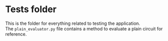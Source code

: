 # Tests folder
This is the folder for everything related to testing the application. <br>
The ``plain_evaluator.py`` file contains a method to evaluate a plain circuit for reference.